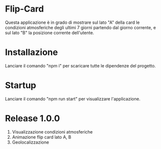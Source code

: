 # Flip-Card

Questa applicazione è in grado di mostrare sul lato "A" della card le condizioni atmosferiche degli
ultimi 7 giorni partendo dal giorno corrente, e sul lato "B" la posizione corrente dell'utente.

# Installazione

Lanciare il comando "npm i" per scaricare tutte le dipendenze del progetto.

# Startup

Lanciare il comando "npm run start" per visualizzare l'applicazione.

# Release 1.0.0

1) Visualizzazione condizioni atmosferiche<br>
2) Animazione flip card lato A, B <br>
3) Geolocalizzazione<br><br>